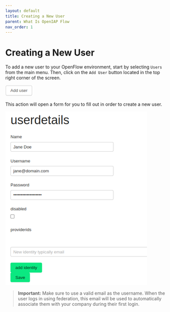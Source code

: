```yaml
---
layout: default
title: Creating a New User
parent: What Is OpenIAP Flow
nav_order: 1
---
```


# Creating a New User

To add a new user to your OpenFlow environment, start by selecting `Users` from the main menu. Then, click on the `Add User` button located in the top right corner of the screen.

![Add User Button](Add-User-Button.png)

This action will open a form for you to fill out in order to create a new user.

![New User Form](New-User-Form.png)

> **Important:**
> Make sure to use a valid email as the username. When the user logs in using federation, this email will be used to automatically associate them with your company during their first login.
